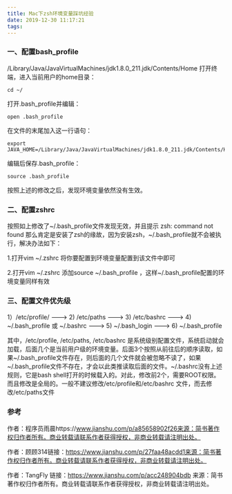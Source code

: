 ```yaml
---
title: Mac下zsh环境变量踩坑经验
date: 2019-12-30 11:17:21
tags:
---
```


### 一、配置bash_profile

/Library/Java/JavaVirtualMachines/jdk1.8.0_211.jdk/Contents/Home 打开终端，进入当前用户的home目录：

```
cd ~/
```

打开.bash_profile并编辑：

```
open .bash_profile
```

<!--more--->

在文件的末尾加入这一行语句：

```
export JAVA_HOME=/Library/Java/JavaVirtualMachines/jdk1.8.0_211.jdk/Contents/Home
```

编辑后保存.bash_profile：

```
source .bash_profile
```



按照上述的修改之后，发现环境变量依然没有生效。



### 二、配置zshrc

按照如上修改了~/.bash_profile文件发现无效，并且提示 zsh: command not found 那么肯定是安装了zsh的缘故，因为安装zsh，~/.bash_profile就不会被执行，解决办法如下：

1.打开vim ~/.zshrc 将你要配置到环境变量配置到该文件中即可

2.打开vim ~/.zshrc 添加source ~/.bash_profile ，这样~/.bash_profile配置的环境变量同样有效



### 三、配置文件优先级

1）/etc/profile/ ---> 2) /etc/paths ---> 3) /etc/bashrc ---> 4) ~/.bash_profile 或  ~/.bashrc ---> 5) ~/.bash_login ---> 6) ~/.bash_profile 

其中，/etc/profile, /etc/paths,  /etc/bashrc 是系统级别配置文件，系统启动就会加载，后面几个是当前用户级的环境变量。后面3个按照从前往后的顺序读取，如果~/.bash_profile文件存在，则后面的几个文件就会被忽略不读了，如果~/.bash_profile文件不存在，才会以此类推读取后面的文件。~/.bashrc没有上述规则，它是bash shell打开的时候载入的。对此，修改前2个，需要ROOT权限。而且修改是全局的。一般不建议修改/etc/profile和/etc/bashrc 文件，而去修改/etc/paths文件



### 参考

作者：程序员雨晨https://www.jianshu.com/p/a85658902f26来源：简书著作权归作者所有。商业转载请联系作者获得授权，非商业转载请注明出处。

作者：顾顾314链接：https://www.jianshu.com/p/27faa48acdd1来源：简书著作权归作者所有。商业转载请联系作者获得授权，非商业转载请注明出处。

作者：TangFly
链接：https://www.jianshu.com/p/acc248904bdb
来源：简书
著作权归作者所有。商业转载请联系作者获得授权，非商业转载请注明出处。